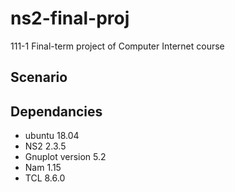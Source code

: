 # ns2-final-proj
111-1 Final-term project of Computer Internet course

## Scenario

## Dependancies
- ubuntu 18.04
- NS2 2.3.5
- Gnuplot version 5.2
- Nam 1.15
- TCL 8.6.0


